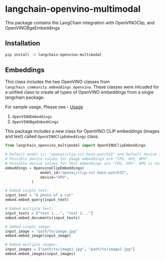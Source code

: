 # langchain-openvino-multimodal

This package contains the LangChain integration with OpenVINOClip, and OpenVINOBgeEmbeddings

## Installation

```bash
pip install -U langchain-openvino-multimodal
```

## Embeddings

This class includes the two OpenVINO classes from `langchain_community.embeddings.openvino`. These classes were inlcuded for a unified class to create all types of OpenVINO embeddings from a single langchain package. 

For sample usage, Please see - [Usage](https://python.langchain.com/docs/integrations/text_embedding/openvino/)
1. `OpenVINOEmbeddings`
2. `OpenVINOBgeEmbeddings`

This package includes a new class for OpenVINO CLIP embeddings (images and text) called `OpenVINOClipEmbeddings` class.

```python
from langchain_openvino_multimodal import OpenVINOClipEmbeddings

# Default model is: "openai/clip-vit-base-patch32" and Default device is GPU.
# Possible device values for Image embeddings are "CPU, GPU, NPU".
# Possible device values for Text embeddings are "CPU, GPU". NPU is not supported.
embeddings = OpenvinoClipEmbeddings(
                model_id="openai/clip-vit-base-patch32",
                device="GPU",
            )

# Embed single text:
input_text = "A photo of a cat"
embed.embed_query(input_text)

# Embed multiple text:
input_texts = ["text 1...", "text 2..."]
embed.embed_documents(input_texts)

# Embed single image:
input_image = "path/to/image.jpg"
embed.embed_image(input_image)

# Embed multiple images:
input_images = ["path/to/image1.jpg", "path/to/image2.jpg"]
embed.embed_images(input_images)
```
